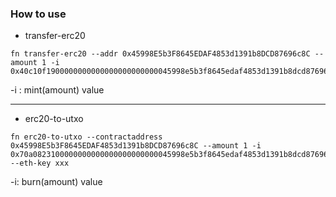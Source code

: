 ### How to use 

* transfer-erc20
```shell
fn transfer-erc20 --addr 0x45998E5b3F8645EDAF4853d1391b8DCD87696c8C --amount 1 -i 0x40c10f1900000000000000000000000045998e5b3f8645edaf4853d1391b8dcd87696c8c0000000000000000000000000000000000000000000000000000000000000001
```

-i : mint(amount) value

---

* erc20-to-utxo
```shell
fn erc20-to-utxo --contractaddress 0x45998E5b3F8645EDAF4853d1391b8DCD87696c8C --amount 1 -i 0x70a0823100000000000000000000000045998e5b3f8645edaf4853d1391b8dcd87696c8c --eth-key xxx
```
-i: burn(amount) value